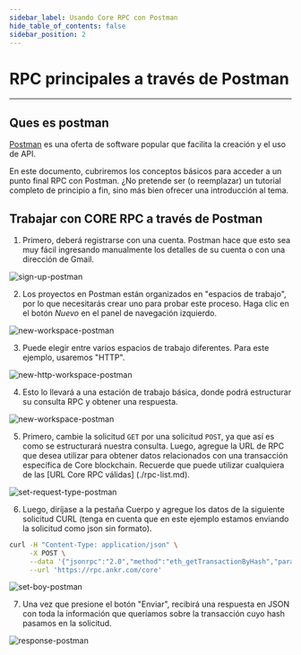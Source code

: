 ```yaml
---
sidebar_label: Usando Core RPC con Postman
hide_table_of_contents: false
sidebar_position: 2
---
```


# RPC principales a través de Postman

---

## Ques es postman

[Postman](https://www.postman.com/) es una oferta de software popular que facilita la creación y el uso de API.

En este documento, cubriremos los conceptos básicos para acceder a un punto final RPC con Postman. ¿No pretende ser (o reemplazar) un tutorial completo de principio a fin, sino más bien ofrecer una introducción al tema.

## Trabajar con CORE RPC a través de Postman

1. Primero, deberá registrarse con una cuenta. Postman hace que esto sea muy fácil ingresando manualmente los detalles de su cuenta o con una dirección de Gmail.

![sign-up-postman](../../static/img/rpc/postman/rpc-psotman-1.png)

2. Los proyectos en Postman están organizados en "espacios de trabajo", por lo que necesitarás crear uno para probar este proceso. Haga clic en el botón _Nuevo_ en el panel de navegación izquierdo.

![new-workspace-postman](../../static/img/rpc/postman/rpc-psotman-2.png)

3. Puede elegir entre varios espacios de trabajo diferentes. Para este ejemplo, usaremos "HTTP".

![new-http-workspace-postman](../../static/img/rpc/postman/rpc-psotman-3.png)

4. Esto lo llevará a una estación de trabajo básica, donde podrá estructurar su consulta RPC y obtener una respuesta.

![new-workspace-postman](../../static/img/rpc/postman/rpc-psotman-4.png)

5. Primero, cambie la solicitud `GET` por una solicitud `POST`, ya que así es como se estructurará nuestra consulta. Luego, agregue la URL de RPC que desea utilizar para obtener datos relacionados con una transacción específica de Core blockchain. Recuerde que puede utilizar cualquiera de las [URL Core RPC válidas] (./rpc-list.md).

![set-request-type-postman](../../static/img/rpc/postman/rpc-psotman-5.png)

6. Luego, diríjase a la pestaña Cuerpo y agregue los datos de la siguiente solicitud CURL (tenga en cuenta que en este ejemplo estamos enviando la solicitud como json sin formato).

```bash
curl -H "Content-Type: application/json" \
     -X POST \
     --data '{"jsonrpc":"2.0","method":"eth_getTransactionByHash","params":["0xc9c4a5d14857ace0db197c7393806868824763377f802645aacf6f38d9c309b7"],"id":1}' \
     --url 'https://rpc.ankr.com/core'
```

![set-boy-postman](../../static/img/rpc/postman/rpc-psotman-6.png)

7. Una vez que presione el botón "Enviar", recibirá una respuesta en JSON con toda la información que queríamos sobre la transacción cuyo hash pasamos en la solicitud.

![response-postman](../../static/img/rpc/postman/rpc-psotman-7.png)
